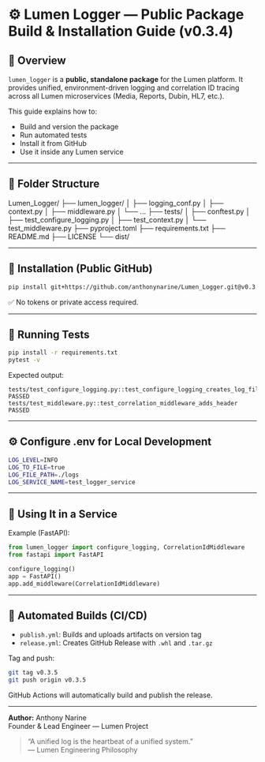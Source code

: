 # ⚙️ Lumen Logger — Public Package Build & Installation Guide (v0.3.4)

## 🧠 Overview

`lumen_logger` is a **public, standalone package** for the Lumen platform.
It provides unified, environment-driven logging and correlation ID tracing
across all Lumen microservices (Media, Reports, Dubin, HL7, etc.).

This guide explains how to:
- Build and version the package
- Run automated tests
- Install it from GitHub
- Use it inside any Lumen service

---

## 🧩 Folder Structure

Lumen_Logger/
├── lumen_logger/
│   ├── logging_conf.py
│   ├── context.py
│   ├── middleware.py
│   └── ...
├── tests/
│   ├── conftest.py
│   ├── test_configure_logging.py
│   ├── test_context.py
│   └── test_middleware.py
├── pyproject.toml
├── requirements.txt
├── README.md
├── LICENSE
└── dist/

---

## 🧱 Installation (Public GitHub)
```bash
pip install git+https://github.com/anthonynarine/Lumen_Logger.git@v0.3.5
```

✅ No tokens or private access required.

---

## 🧪 Running Tests
```bash
pip install -r requirements.txt
pytest -v
```

Expected output:
```
tests/test_configure_logging.py::test_configure_logging_creates_log_file PASSED
tests/test_middleware.py::test_correlation_middleware_adds_header PASSED
```

---

## ⚙️ Configure .env for Local Development
```bash
LOG_LEVEL=INFO
LOG_TO_FILE=true
LOG_FILE_PATH=./logs
LOG_SERVICE_NAME=test_logger_service
```

---

## 🧾 Using It in a Service
Example (FastAPI):
```python
from lumen_logger import configure_logging, CorrelationIdMiddleware
from fastapi import FastAPI

configure_logging()
app = FastAPI()
app.add_middleware(CorrelationIdMiddleware)
```

---

## 🧱 Automated Builds (CI/CD)
- `publish.yml`: Builds and uploads artifacts on version tag  
- `release.yml`: Creates GitHub Release with `.whl` and `.tar.gz`  

Tag and push:
```bash
git tag v0.3.5
git push origin v0.3.5
```

GitHub Actions will automatically build and publish the release.

---

**Author:** Anthony Narine  
Founder & Lead Engineer — Lumen Project  
> “A unified log is the heartbeat of a unified system.”  
> — Lumen Engineering Philosophy
